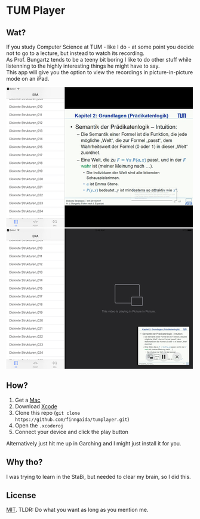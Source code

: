 # TUM Player
## Wat?
If you study Computer Science at TUM - like I do - at some point you decide not to go to a lecture, but instead to watch its recording.    
As Prof. Bungartz tends to be a teeny bit boring I like to do other stuff while listenning to the highly interesting things he might have to say.   
This app will give you the option to view the recordings in picture-in-picture mode on an iPad.

![](1.png)
![](2.png)

## How?
1. Get a [Mac](http://www.apple.com/de/shop/buy-mac/macbook-pro?product=MLH42D/)
2. Download [Xcode](https://itunes.apple.com/de/app/xcode/id497799835?mt=12)
3. Clone this repo (`git clone https://github.com/finngaida/tumplayer.git`)
4. Open the `.xcoderoj`
5. Connect your device and click the play button

Alternatively just hit me up in Garching and I might just install it for you.

## Why tho?
I was trying to learn in the StaBi, but needed to clear my brain, so I did this.

## License
[MIT](LICENSE). TLDR: Do what you want as long as you mention me.
